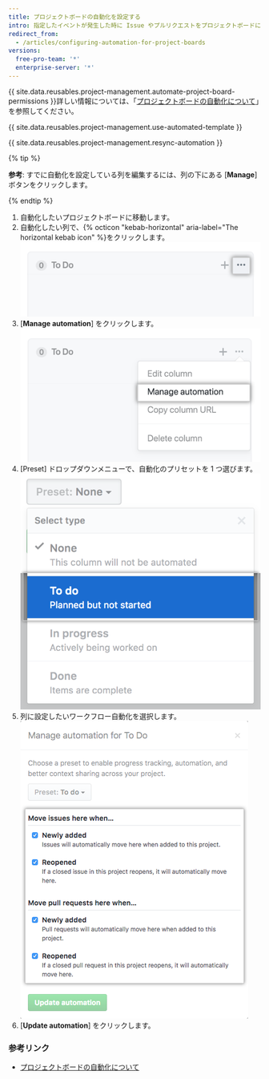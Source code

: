 ```yaml
---
title: プロジェクトボードの自動化を設定する
intro: 指定したイベントが発生した時に Issue やプルリクエストをプロジェクトボードに移動させるよう、自動化されたワークフローを設定できます。
redirect_from:
  - /articles/configuring-automation-for-project-boards
versions:
  free-pro-team: '*'
  enterprise-server: '*'
---
```


{{ site.data.reusables.project-management.automate-project-board-permissions }}詳しい情報については、「[プロジェクトボードの自動化について](/articles/about-automation-for-project-boards)」を参照してください。

{{ site.data.reusables.project-management.use-automated-template }}

{{ site.data.reusables.project-management.resync-automation }}

{% tip %}

**参考**: すでに自動化を設定している列を編集するには、列の下にある [**Manage**] ボタンをクリックします。

{% endtip %}

1. 自動化したいプロジェクトボードに移動します。
2. 自動化したい列で、{% octicon "kebab-horizontal" aria-label="The horizontal kebab icon" %}をクリックします。 ![編集アイコン](/assets/images/help/projects/edit-column-button.png)
3. [**Manage automation**] をクリックします。 ![[Manage automation] ボタン](/assets/images/help/projects/manage-automation-button.png)
4. [Preset] ドロップダウンメニューで、自動化のプリセットを 1 つ選びます。 ![メニューから自動化のプリセットを選択](/assets/images/help/projects/select-automation.png)
5. 列に設定したいワークフロー自動化を選択します。 ![列の自動化オプションのリスト](/assets/images/help/projects/select-automation-options-existing-column.png)
6. [**Update automation**] をクリックします。

### 参考リンク
- [プロジェクトボードの自動化について](/articles/about-automation-for-project-boards)
